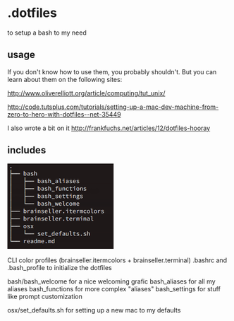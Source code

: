 # .dotfiles

to setup a bash to my need

## usage

If you don't know how to use them, you probably shouldn't.
But you can learn about them on the following sites:

http://www.oliverelliott.org/article/computing/tut_unix/

http://code.tutsplus.com/tutorials/setting-up-a-mac-dev-machine-from-zero-to-hero-with-dotfiles--net-35449

I also wrote a bit on it http://frankfuchs.net/articles/12/dotfiles-hooray

## includes

![file tree](/img/tree.png)

CLI color profiles (brainseller.itermcolors + brainseller.terminal)
.bashrc and .bash_profile to initialize the dotfiles

bash/bash_welcome for a nice welcoming grafic
     bash_aliases for all my aliases
     bash_functions for more complex "aliases"
     bash_settings for stuff like prompt customization

osx/set_defaults.sh for setting up a new mac to my defaults
